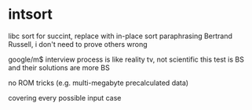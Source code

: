 intsort
=======

libc sort for succint, replace with in-place sort
paraphrasing Bertrand Russell, i don't need to prove others wrong

google/m$ interview process is like reality tv, not scientific
this test is BS and their solutions are more BS

no ROM tricks (e.g. multi-megabyte precalculated data)

covering every possible input case

